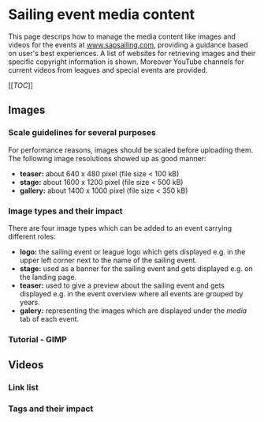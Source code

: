 # Sailing event media content
This page descrips how to manage the media content like images and videos for the events at www.sapsailing.com, providing a guidance based on user's best experiences. A list of websites for retrieving images and their specific copyright information is shown. Moreover YouTube channels for current videos from leagues and special events are provided.

[[_TOC_]]

## Images

### Scale guidelines for several purposes
For performance reasons, images should be scaled before uploading them. The following image resolutions showed up as good manner:

* **teaser:** about 640 x 480 pixel (file size < 100 kB)
* **stage:** about 1600 x 1200 pixel (file size < 500 kB)
* **gallery:** about 1400 x 1000 pixel (file size < 350 kB)

### Image types and their impact
There are four image types which can be added to an event carrying different roles:

* **logo:** the sailing event or league logo which gets displayed e.g. in the upper left corner next to the name of the sailing event.
* **stage:** used as a banner for the sailing event and gets displayed e.g. on the landing page.
* **teaser:** used to give a preview about the sailing event and gets displayed e.g. in the event overview where all events are grouped by years.    
* **galery:** representing the images which are displayed under the _media_ tab of each event.

### Tutorial - GIMP

## Videos

### Link list

### Tags and their impact



